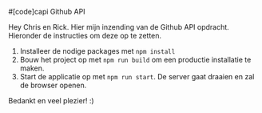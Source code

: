 #[code]capi Github API

Hey Chris en Rick. Hier mijn inzending van de Github API opdracht.
Hieronder de instructies om deze op te zetten.

1. Installeer de nodige packages met `npm install`
2. Bouw het project op met `npm run build` om een productie installatie te maken.
3. Start de applicatie op met `npm run start`. De server gaat draaien en zal de browser openen.

Bedankt en veel plezier! :)

